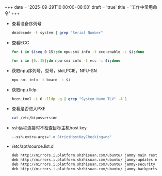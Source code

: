 +++
date = '2025-09-29T10:00:00+08:00'
draft = 'true'
title = '工作中常用命令'
+++

- 查看设备序列号

  ```bash
  dmidecode -t system | grep "Serial Number"
  ```

- 查看ECC

  ```bash
  for i in $(seq 0 15);do npu-smi info -t ecc-enable -i $i;done
  
  for i in {0..15};do npu-smi info -t ecc -i $i;done
  ```


- 获取npu序列号，型号，slot,PCIE，NPU-SN
  ```bash
  npu-smi info -t board -i $i
  ```

- 获取npu lldp
  ```bash
  hccn_tool -i 0 -lldp -g | grep "System Name TLV" -A 1
  ```

- 查看是否进入PXE
  ```bash
  cat /etc/biposversion
  ```

- ssh远程连接时不检查目标主机host key

  ```bash
  --ssh-extra-args="-o StrictHostKeyChecking=no"
  ```

- /etc/apt/source.list.d

  ```bash
  deb http://mirrors.i.platform.shzhisuan.com/ubuntu/ jammy main restricted universe multiverse
  deb http://mirrors.i.platform.shzhisuan.com/ubuntu/ jammy-updates main restricted universe multiverse
  deb http://mirrors.i.platform.shzhisuan.com/ubuntu/ jammy-security main restricted universe multiverse
  deb http://mirrors.i.platform.shzhisuan.com/ubuntu/ jammy-backports main restricted universe multiverse
  ```

  

